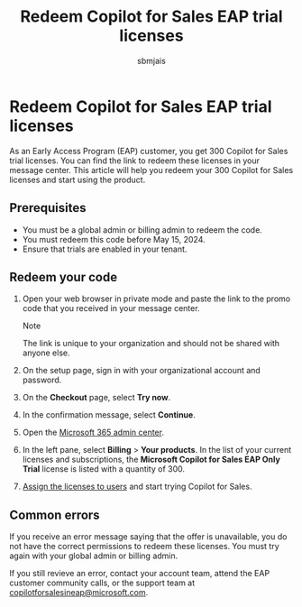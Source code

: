 ﻿---
title: Redeem Copilot for Sales EAP trial licenses
description: Redeem Copilot for Sales EAP trial licenses and start using the product.
ms.date: 03/13/2024
ms.topic: article
ms.service: microsoft-sales-copilot
author: sbmjais
ms.author: shjais
ms.custom:
  - ai-gen-docs-bap
  - ai-gen-desc
  - ai-seo-date:03/14/2024
---

# Redeem Copilot for Sales EAP trial licenses

As an Early Access Program (EAP) customer, you get 300 Copilot for Sales trial licenses. You can find the link to redeem these licenses in your message center. This article will help you redeem your 300 Copilot for Sales licenses and start using the product.

## Prerequisites

- You must be a global admin or billing admin to redeem the code.
- You must redeem this code before May 15, 2024.
- Ensure that trials are enabled in your tenant.

## Redeem your code

1.  Open your web browser in private mode and paste the link to the promo code that you received in your message center. 

    > [!NOTE]
    > The link is unique to your organization and should not be shared with anyone else.

1.  On the setup page, sign in with your organizational account and password.

1.  On the **Checkout** page, select **Try now**.

1.  In the confirmation message, select **Continue**.

1.  Open the [Microsoft 365 admin center](https://admin.microsoft.com/).

1. In the left pane, select **Billing** > **Your products**. In the list of your current licenses and subscriptions, the **Microsoft Copilot for Sales EAP Only Trial** license is listed with a quantity of 300.

1.  [Assign the licenses to users](/microsoft-365/admin/manage/assign-licenses-to-users?view=o365-worldwide) and start trying Copilot for Sales.

## Common errors

If you receive an error message saying that the offer is unavailable, you do not have the correct permissions to redeem these licenses. You must try again with your global admin or billing admin.

If you still revieve an error, contact your account team, attend the EAP customer community calls, or the support team at [copilotforsalesineap@microsoft.com](copilotforsalesineap@microsoft.com).


